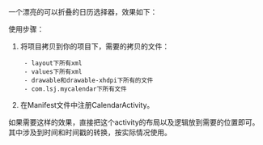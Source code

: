 一个漂亮的可以折叠的日历选择器，效果如下：

使用步骤：

1. 将项目拷贝到你的项目下，需要的拷贝的文件：
		
		- layout下所有xml
		- values下所有xml
		- drawable和drawable-xhdpi下所有的文件
		- com.lsj.mycalendar下所有文件
		
2. 在Manifest文件中注册CalendarActivity。

如果需要这样的效果，直接把这个activity的布局以及逻辑放到需要的位置即可。
其中涉及到时间和时间戳的转换，按实际情况使用。